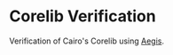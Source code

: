 # Corelib Verification

Verification of Cairo's Corelib using [Aegis](https://github.com/lindy-labs/aegis).
